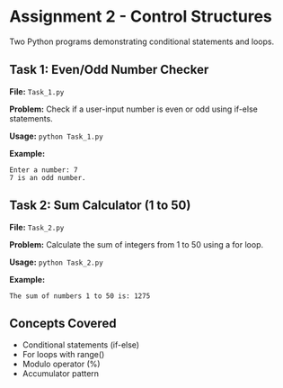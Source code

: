 # Assignment 2 - Control Structures

Two Python programs demonstrating conditional statements and loops.

## Task 1: Even/Odd Number Checker

**File:** `Task_1.py`

**Problem:** Check if a user-input number is even or odd using if-else statements.

**Usage:** `python Task_1.py`

**Example:**
```
Enter a number: 7
7 is an odd number.
```

## Task 2: Sum Calculator (1 to 50)

**File:** `Task_2.py`

**Problem:** Calculate the sum of integers from 1 to 50 using a for loop.

**Usage:** `python Task_2.py`

**Example:**
```
The sum of numbers 1 to 50 is: 1275
```

## Concepts Covered
- Conditional statements (if-else)
- For loops with range()
- Modulo operator (%)
- Accumulator pattern
